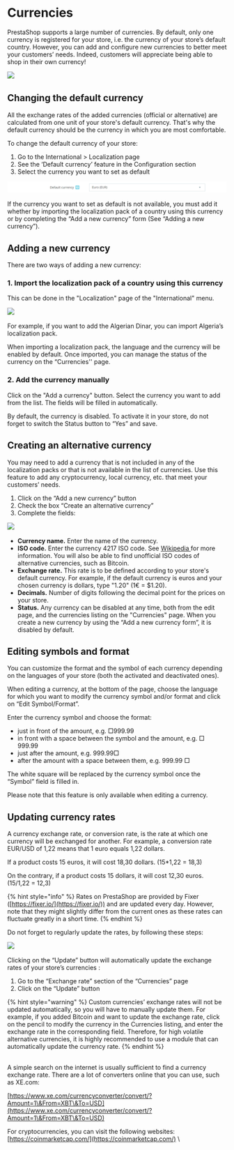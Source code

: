 # Currencies

PrestaShop supports a large number of currencies. By default, only one currency is registered for your store, i.e. the currency of your store’s default country. However, you can add and configure new currencies to better meet your customers’ needs. Indeed, customers will appreciate being able to shop in their own currency!&#x20;

![](https://lh5.googleusercontent.com/iiCDXDmk8RoXR0En6n\_bc03N-lLM3NmuJJCktD4wGN\_G0vAFoJdNmynUY0heLJxRmX2ZNB8OVTQmmZhMUv5ExaS6gFdijTpYZajM5ibWlcUN4rbUg2GLQfgIK1iAmem1KkpeX2Z6)

## **Changing the default currency**&#x20;

All the exchange rates of the added currencies (official or alternative) are calculated from one unit of your store's default currency. That's why the default currency should be the currency in which you are most comfortable.

To change the default currency of your store:

1. Go to the International > Localization page
2. See the ‘Default currency’ feature in the Configuration section
3. Select the currency you want to set as default

![](<../../../../.gitbook/assets/image (20).png>)

If the currency you want to set as default is not available, you must add it whether by importing the localization pack of a country using this currency or by completing the “Add a new currency” form (See “Adding a new currency”).&#x20;

## **Adding a new currency**

There are two ways of adding a new currency:&#x20;

### 1. Import the localization pack of a country using this currency

This can be done in the "Localization" page of the "International" menu.&#x20;

![](https://lh3.googleusercontent.com/khKRlRUevgK7s0Vrznpy4RAt0O70EdqiilLjnssnmus\_4O8DVTqbTTomkKpDgkMtZCDvADgceWhHr\_Cv7FO7r2oQV5dPe906WQxnNSC6B2fTyc4V-QX8SGwrpAY3X4DHEjhxdqR6)

For example, if you want to add the Algerian Dinar, you can import Algeria’s localization pack.

When importing a localization pack, the language and the currency will be enabled by default. Once imported, you can manage the status of the currency on the “Currencies'' page.&#x20;

### 2. Add the currency manually

Click on the "Add a currency" button. Select the currency you want to add from the list. The fields will be filled in automatically.&#x20;

By default, the currency is disabled. To activate it in your store, do not forget to switch the Status button to “Yes” and save.

## **Creating an alternative currency**&#x20;

You may need to add a currency that is not included in any of the localization packs or that is not available in the list of currencies. Use this feature to add any cryptocurrency, local currency, etc. that meet your customers’ needs.

1. Click on the “Add a new currency” button
2. Check the box “Create an alternative currency”&#x20;
3. Complete the fields:

![](https://lh5.googleusercontent.com/dkP6rZ9vf1\_NUob3\_0PH4xvFiYbvvcIvQdwm2kFdWzi124hGirkclA\_um9eH99CZU24LLLGjk\_C5QFn8SQAip-DCFCIlFCuWTq58r42Bx1P\_NL4zRou6SDHd8M7FIX7vgkl23Jxb)

* **Currency name.** Enter the name of the currency.&#x20;
* **ISO code.** Enter the currency 4217 ISO code. See [Wikipedia ](https://en.wikipedia.org/wiki/ISO\_4217#Active\_codes)for more information. You will also be able to find unofficial ISO codes of alternative currencies, such as Bitcoin.
* **Exchange rate.** This rate is to be defined according to your store's default currency. For example, if the default currency is euros and your chosen currency is dollars, type "1.20" (1€ = $1.20).
* **Decimals.** Number of digits following the decimal point for the prices on your store.
* **Status.** Any currency can be disabled at any time, both from the edit page, and the currencies listing on the "Currencies" page. When you create a new currency by using the “Add a new currency form”, it is disabled by default.&#x20;

## **Editing symbols and format**&#x20;

You can customize the format and the symbol of each currency depending on the languages of your store (both the activated and deactivated ones).

When editing a currency, at the bottom of the page, choose the language for which you want to modify the currency symbol and/or format and click on “Edit Symbol/Format”.&#x20;

Enter the currency symbol and choose the format:

* just in front of the amount, e.g. □999.99
* in front with a space between the symbol and the amount, e.g. □ 999.99
* just after the amount, e.g. 999.99□
* after the amount with a space between them, e.g. 999.99 □

The white square will be replaced by the currency symbol once the “Symbol” field is filled in.

Please note that this feature is only available when editing a currency.&#x20;

## **Updating currency rates**

A currency exchange rate, or conversion rate, is the rate at which one currency will be exchanged for another. For example, a conversion rate EUR/USD of 1,22 means that 1 euro equals 1,22 dollars.

If a product costs 15 euros, it will cost 18,30 dollars. (15\*1,22 = 18,3)&#x20;

On the contrary, if a product costs 15 dollars, it will cost 12,30 euros. (15/1,22 = 12,3)

{% hint style="info" %}
Rates on PrestaShop are provided by Fixer ([https://fixer.io/](https://fixer.io/)) and are updated every day. However, note that they might slightly differ from the current ones as these rates can fluctuate greatly in a short time.
{% endhint %}

Do not forget to regularly update the rates, by following these steps:&#x20;

![](https://lh5.googleusercontent.com/qopylC5ZST5Xkv9RgCaVWMfCeX9ckAEqJyNolSM8iat18FGsMn7LG7KYhqrUEyTwXw-ufLYQRg9U\_YGBn-Bk8iD5JJRtdwlFzlaluNnDAeDWQtOIbx\_gdiTnm7Nn0OaWm6xMr5nF)

Clicking on the “Update” button will automatically update the exchange rates of your store’s currencies :

1. Go to the “Exchange rate” section of the “Currencies” page
2. Click on the “Update” button&#x20;

{% hint style="warning" %}
Custom currencies’ exchange rates will not be updated automatically, so you will have to manually update them. For example, if you added Bitcoin and want to update the exchange rate, click on the pencil to modify the currency in the Currencies listing, and enter the exchange rate in the corresponding field. Therefore, for high volatile alternative currencies, it is highly recommended to use a module that can automatically update the currency rate.
{% endhint %}

\
A simple search on the internet is usually sufficient to find a currency exchange rate. There are a lot of converters online that you can use, such as XE.com:&#x20;

[https://www.xe.com/currencyconverter/convert/?Amount=1\&From=XBT\&To=USD](https://www.xe.com/currencyconverter/convert/?Amount=1\&From=XBT\&To=USD)

For cryptocurrencies, you can visit the following websites: [https://coinmarketcap.com/](https://coinmarketcap.com/) \
